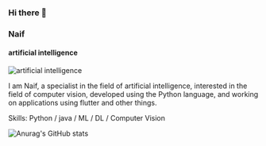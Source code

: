 ### Hi there 👋
###  Naif
#### artificial intelligence
![artificial intelligence](https://i.pinimg.com/564x/68/96/59/689659355539be53b12160a89a3d3d56.jpg)

I am Naif, a specialist in the field of artificial intelligence, interested in the field of computer vision, developed using the Python language, and working on applications using flutter and other things.

Skills: Python / java / ML / DL / Computer Vision








![Anurag's GitHub stats](https://github-readme-stats.vercel.app/api?username=neef02&theme=dark&show_icons=true)
